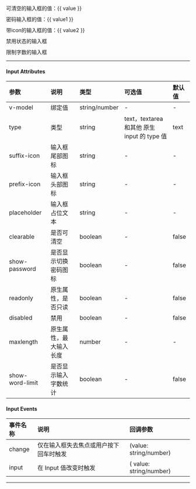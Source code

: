 
<div>
    <div class="example">可清空的输入框的值：{{ value }}</div>
    <ca-input 
        @change="handleChange"
        @input="handleInputChange"
        v-model="value"
        placeholder="输入你喜欢的内容吧"
        suffix-icon=""
        prefix-icon=""
        clearable
        type=""
    />
    <div class="example">密码输入框的值：{{ value1 }}</div>
    <ca-input  
        v-model="value1"
        suffix-icon=""
        prefix-icon=""
        show-password
    />
    <div class="example">带icon的输入框的值：{{ value2 }}</div>
    <ca-input  
        v-model="value2"
        suffix-icon="ca-icon-date"
        prefix-icon="ca-icon-search"
    />
    <div class="example">禁用状态的输入框</div>
    <ca-input  
        v-model="value2"
        :disabled="true"
    />
    <div class="example">限制字数的输入框</div>
    <ca-input  
        v-model="value4"
        :maxlength="4"
        show-word-limit
    />
</div>

---
#### Input Attributes

| 参数         | 说明        | 类型           | 可选值         | 默认值         |
| :---        |  :----      | :----         | :----         | :----         |
| v-model     | 绑定值       | string/number |   - |  -|
| type     | 类型       | string |   text，textarea 和其他 原生 input 的 type 值 |  text|
| suffix-icon     | 输入框尾部图标       | string |   - |  - |
| prefix-icon     | 输入框头部图标       | string |   - |  - |
| placeholder     | 输入框占位文本       | string |   - |  - |
| clearable     | 是否可清空      | boolean |   - |  false |
| show-password     | 是否显示切换密码图标       | boolean |   - |  false |
| readonly     | 原生属性，是否只读       | boolean |   - |  false |
| disabled     | 禁用       | boolean |   - |  false |
| maxlength     | 原生属性，最大输入长度       | number |   - |  - |
| show-word-limit     | 是否显示输入字数统计       | boolean |   - |  false |

#### Input Events

| 事件名称      | 说明 |    回调参数    |
| :---        |  :----      | :----         |
| change      | 仅在输入框失去焦点或用户按下回车时触发       |    (value: string/number)   |
| input      | 在 Input 值改变时触发       |   ( value: string/number)   |
---
<script>
  import Vue from 'vue'
  import CaInput from '../../src/packages/input'
  import "../../src/lib/theme-chalk/icon.css";
  import "../../src/lib/theme-chalk/ca-icon.css";
  Vue.use(CaInput)
  export default {
    data(){
        return {
            value:'',
            value1:'',
            value2:'',
            value4:'',
        }
    },
    methods: {
        handleChange(val) {
        console.log("handleChange", val);
        },
        handleInputChange(val) {
        console.log("handleInputChange", val);
        },
    },
    // components: { Input }
  }
</script>
<style>
.example {
    margin: 10px 0px;
}
</style>